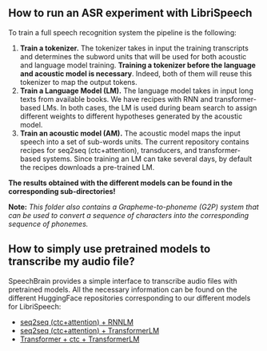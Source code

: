 ## How to run an ASR experiment with LibriSpeech
To train a full speech recognition system the pipeline is the following:
1. **Train a tokenizer.** The tokenizer takes in input the training transcripts and determines the subword units that will be used for both acoustic and language model training. **Training a tokenizer before the language and acoustic model is necessary**. Indeed, both of them will reuse this tokenizer to map the output tokens.
2. **Train a Language Model (LM).** The language model takes in input long texts from available books. We have recipes with RNN and transformer-based LMs. In both cases, the LM is used during beam search to assign different weights to different hypotheses generated by the acoustic model.
3. **Train an acoustic model (AM).** The acoustic model maps the input speech into a set of sub-words units. The current repository contains recipes for seq2seq (ctc+attention), transducers, and transformer-based systems. Since training an LM can take several days, by default the recipes downloads a pre-trained LM.

**The results obtained with the different models can be found in the corresponding sub-directories!**

**Note:** *This folder also contains a Grapheme-to-phoneme  (G2P) system that can be used to convert a sequence of characters into the corresponding sequence of phonemes.*

## How to simply use pretrained models to transcribe my audio file?

SpeechBrain provides a simple interface to transcribe audio files with pretrained models. All the necessary information can be found on the different HuggingFace repositories corresponding to our different models for LibriSpeech:
- [seq2seq (ctc+attention) + RNNLM](https://huggingface.co/speechbrain/asr-crdnn-rnnlm-librispeech)
- [seq2seq (ctc+attention) + TransformerLM](https://huggingface.co/speechbrain/asr-crdnn-transformerlm-librispeech)
- [Transformer + ctc + TransformerLM](https://huggingface.co/speechbrain/asr-transformer-transformerlm-librispeech)
